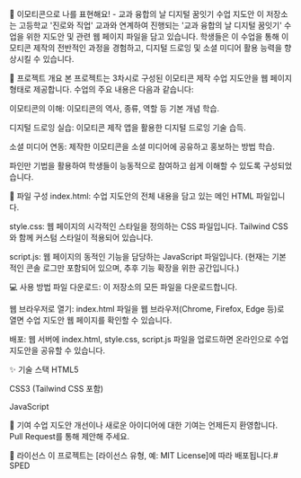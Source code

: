 🎨 이모티콘으로 나를 표현해요! - 교과 융합의 날 디지털 꿈잇기 수업 지도안
이 저장소는 고등학교 '진로와 직업' 교과와 연계하여 진행되는 '교과 융합의 날 디지털 꿈잇기' 수업을 위한 지도안 및 관련 웹 페이지 파일을 담고 있습니다. 학생들은 이 수업을 통해 이모티콘 제작의 전반적인 과정을 경험하고, 디지털 드로잉 및 소셜 미디어 활용 능력을 향상시킬 수 있습니다.

🚀 프로젝트 개요
본 프로젝트는 3차시로 구성된 이모티콘 제작 수업 지도안을 웹 페이지 형태로 제공합니다. 수업의 주요 내용은 다음과 같습니다:

이모티콘의 이해: 이모티콘의 역사, 종류, 역할 등 기본 개념 학습.

디지털 드로잉 실습: 이모티콘 제작 앱을 활용한 디지털 드로잉 기술 습득.

소셜 미디어 연동: 제작한 이모티콘을 소셜 미디어에 공유하고 홍보하는 방법 학습.

파인만 기법을 활용하여 학생들이 능동적으로 참여하고 쉽게 이해할 수 있도록 구성되었습니다.

📁 파일 구성
index.html: 수업 지도안의 전체 내용을 담고 있는 메인 HTML 파일입니다.

style.css: 웹 페이지의 시각적인 스타일을 정의하는 CSS 파일입니다. Tailwind CSS와 함께 커스텀 스타일이 적용되어 있습니다.

script.js: 웹 페이지의 동적인 기능을 담당하는 JavaScript 파일입니다. (현재는 기본적인 콘솔 로그만 포함되어 있으며, 추후 기능 확장을 위한 공간입니다.)

💻 사용 방법
파일 다운로드: 이 저장소의 모든 파일을 다운로드합니다.

웹 브라우저로 열기: index.html 파일을 웹 브라우저(Chrome, Firefox, Edge 등)로 열면 수업 지도안 웹 페이지를 확인할 수 있습니다.

배포: 웹 서버에 index.html, style.css, script.js 파일을 업로드하면 온라인으로 수업 지도안을 공유할 수 있습니다.

✨ 기술 스택
HTML5

CSS3 (Tailwind CSS 포함)

JavaScript

📝 기여
수업 지도안 개선이나 새로운 아이디어에 대한 기여는 언제든지 환영합니다. Pull Request를 통해 제안해 주세요.

📄 라이선스
이 프로젝트는 [라이선스 유형, 예: MIT License]에 따라 배포됩니다.# SPED
